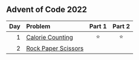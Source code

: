 ## Advent of Code 2022

| Day | Problem                                                    | Part 1 | Part 2 |
|----:|:-----------------------------------------------------------|:------:|:------:|
|   1 | [Calorie Counting](https://adventofcode.com/2023/day/1)    | :star: | :star: |
|   2 | [Rock Paper Scissors](https://adventofcode.com/2022/day/2) |        |        |
